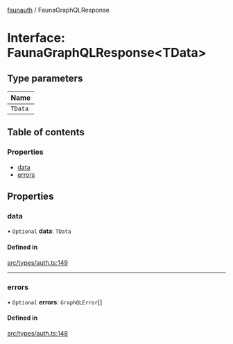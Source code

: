[faunauth](../index.md) / FaunaGraphQLResponse

# Interface: FaunaGraphQLResponse<TData\>

## Type parameters

| Name |
| :------ |
| `TData` |

## Table of contents

### Properties

- [data](FaunaGraphQLResponse.md#data)
- [errors](FaunaGraphQLResponse.md#errors)

## Properties

### data

• `Optional` **data**: `TData`

#### Defined in

[src/types/auth.ts:149](https://github.com/alexnitta/faunauth/blob/62fa1d8/src/types/auth.ts#L149)

___

### errors

• `Optional` **errors**: `GraphQLError`[]

#### Defined in

[src/types/auth.ts:148](https://github.com/alexnitta/faunauth/blob/62fa1d8/src/types/auth.ts#L148)
